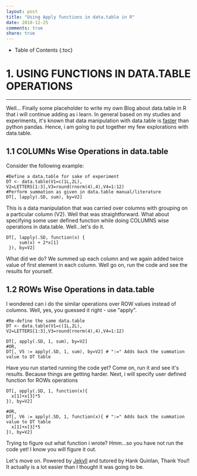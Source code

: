 ```yaml
---
layout: post
title: "Using Apply functions in data.table in R"
date: 2018-12-25
comments: true
share: true
---
```


* Table of Contents
{:toc}

# 1. USING FUNCTIONS IN DATA.TABLE OPERATIONS 
---

Well... Finally some placeholder to write my own Blog about data.table in R that i will continue adding as i learn. In general based on my studies and experiments, it's known that data manipulation with data.table is [faster][1] than python pandas. Hence, i am going to put together my few explorations with data.table. 

## 1.1 COLUMNs Wise Operations in data.table 

Consider the following example:

```{r}
#Define a data.table for sake of experiment
DT <- data.table(V1=c(1L,2L), V2=LETTERS[1:3],V3=round(rnorm(4),4),V4=1:12)
#Perform summation as given in data.table manual/literature
DT[, lapply(.SD, sum), by=V2]
```

This is a data manipulation that was carried over columns with grouping on a particular column (V2). Well that was straightforward.
What about specifying some user defined function while doing COLUMNS wise operations in data.table. Well...let's do it.

```{r}
DT[, lapply(.SD, function(x) {
     sum(x) + 2*x[1]
 }), by=V2]
```


What did we do? We summed up each column and we again added twice value of first element in each column. Well go on, run the code and see the results for yourself.

## 1.2 ROWs Wise Operations in data.table 
I wondered can i do the similar operations over ROW values instead of columns. Well, yes, you guessed it right - use "apply".

```{r}
#Re-define the same data.table
DT <- data.table(V1=c(1L,2L), V2=LETTERS[1:3],V3=round(rnorm(4),4),V4=1:12)

DT[, apply(.SD, 1, sum), by=V2]
#OR,
DT[, V5 := apply(.SD, 1, sum), by=V2] # ":=" Adds back the summation value to DT table
```

Have you run started running the code yet? Come on, run it and see it's results. Because things are getting harder. Next, i will specify user defined function for ROWs operations

```{r}
DT[, apply(.SD, 1, function(x){
  x[1]+x[3]*5
}), by=V2]

#OR,
DT[, V6 := apply(.SD, 1, function(x){ # ":=" Adds back the summation value to DT table
  x[1]+x[3]*5
}), by=V2]

```

Trying to figure out what function i wrote? Hmm...so you have not run the code yet! I know you will figure it out.

Let's move on. 
Powered by [Jekyll](http://jekyllrb.com) and tutored by Hank Quinlan, Thank You!! It actually is a lot easier than I thought it was going to be.


[1]: https://github.com/Rdatatable/data.table/wiki/Benchmarks-%3A-Grouping "Data Manipulation with Python Pandas and R Data.Table"
